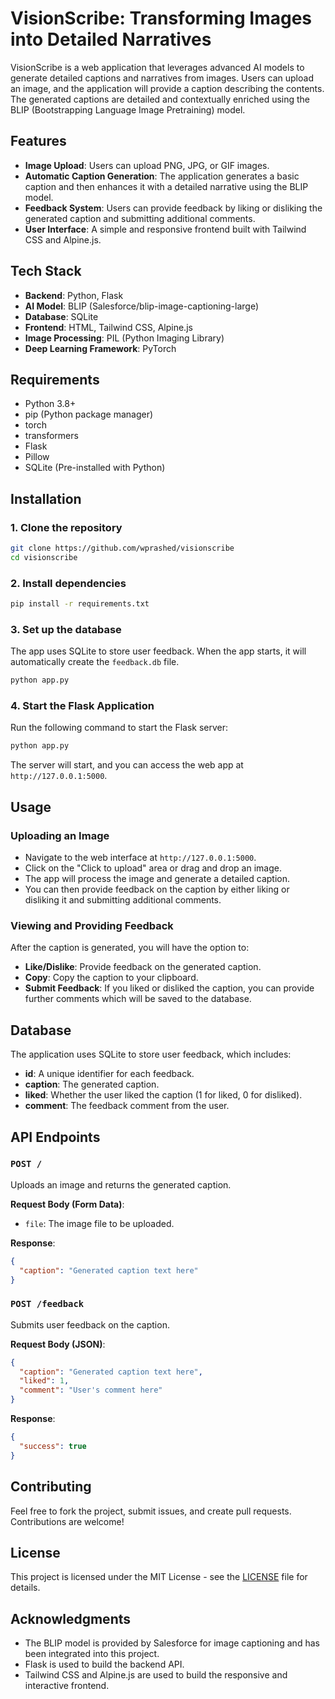 # VisionScribe: Transforming Images into Detailed Narratives

VisionScribe is a web application that leverages advanced AI models to generate detailed captions and narratives from images. Users can upload an image, and the application will provide a caption describing the contents. The generated captions are detailed and contextually enriched using the BLIP (Bootstrapping Language Image Pretraining) model.

## Features

- **Image Upload**: Users can upload PNG, JPG, or GIF images.
- **Automatic Caption Generation**: The application generates a basic caption and then enhances it with a detailed narrative using the BLIP model.
- **Feedback System**: Users can provide feedback by liking or disliking the generated caption and submitting additional comments.
- **User Interface**: A simple and responsive frontend built with Tailwind CSS and Alpine.js.

## Tech Stack

- **Backend**: Python, Flask
- **AI Model**: BLIP (Salesforce/blip-image-captioning-large)
- **Database**: SQLite
- **Frontend**: HTML, Tailwind CSS, Alpine.js
- **Image Processing**: PIL (Python Imaging Library)
- **Deep Learning Framework**: PyTorch

## Requirements

- Python 3.8+
- pip (Python package manager)
- torch
- transformers
- Flask
- Pillow
- SQLite (Pre-installed with Python)

## Installation

### 1. Clone the repository

```bash
git clone https://github.com/wprashed/visionscribe
cd visionscribe
```

### 2. Install dependencies

```bash
pip install -r requirements.txt
```

### 3. Set up the database

The app uses SQLite to store user feedback. When the app starts, it will automatically create the `feedback.db` file.

```bash
python app.py
```

### 4. Start the Flask Application

Run the following command to start the Flask server:

```bash
python app.py
```

The server will start, and you can access the web app at `http://127.0.0.1:5000`.

## Usage

### Uploading an Image

- Navigate to the web interface at `http://127.0.0.1:5000`.
- Click on the "Click to upload" area or drag and drop an image.
- The app will process the image and generate a detailed caption.
- You can then provide feedback on the caption by either liking or disliking it and submitting additional comments.

### Viewing and Providing Feedback

After the caption is generated, you will have the option to:

- **Like/Dislike**: Provide feedback on the generated caption.
- **Copy**: Copy the caption to your clipboard.
- **Submit Feedback**: If you liked or disliked the caption, you can provide further comments which will be saved to the database.

## Database

The application uses SQLite to store user feedback, which includes:

- **id**: A unique identifier for each feedback.
- **caption**: The generated caption.
- **liked**: Whether the user liked the caption (1 for liked, 0 for disliked).
- **comment**: The feedback comment from the user.

## API Endpoints

### `POST /`
Uploads an image and returns the generated caption.

**Request Body (Form Data)**:
- `file`: The image file to be uploaded.

**Response**:
```json
{
  "caption": "Generated caption text here"
}
```

### `POST /feedback`
Submits user feedback on the caption.

**Request Body (JSON)**:
```json
{
  "caption": "Generated caption text here",
  "liked": 1,
  "comment": "User's comment here"
}
```

**Response**:
```json
{
  "success": true
}
```

## Contributing

Feel free to fork the project, submit issues, and create pull requests. Contributions are welcome!

## License

This project is licensed under the MIT License - see the [LICENSE](LICENSE) file for details.

## Acknowledgments

- The BLIP model is provided by Salesforce for image captioning and has been integrated into this project.
- Flask is used to build the backend API.
- Tailwind CSS and Alpine.js are used to build the responsive and interactive frontend.
